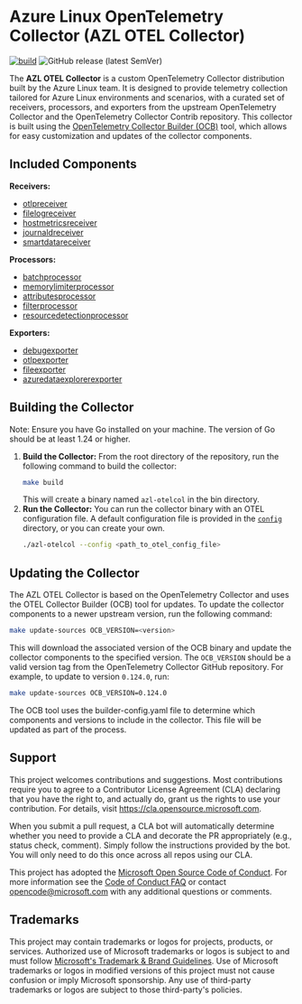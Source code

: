 # Azure Linux OpenTelemetry Collector (AZL OTEL Collector)

[![build](https://github.com/microsoft/azl-otel-collector/actions/workflows/build.yml/badge.svg?branch=main)](https://github.com/microsoft/azl-otel-collector/actions/workflows/build.yml)
![GitHub release (latest
SemVer)](https://img.shields.io/github/v/release/microsoft/azl-otel-collector?sort=semver)

The **AZL OTEL Collector** is a custom OpenTelemetry Collector distribution
built by the Azure Linux team. It is designed to provide telemetry collection
tailored for Azure Linux environments and scenarios, with a curated set of
receivers, processors, and exporters from the upstream OpenTelemetry Collector
and the OpenTelemetry Collector Contrib repository. This collector is built
using the [OpenTelemetry Collector Builder
(OCB)](https://github.com/open-telemetry/opentelemetry-collector/tree/main/cmd/builder)
tool, which allows for easy customization and updates of the collector
components.

## Included Components

**Receivers:**

- [otlpreceiver](https://github.com/open-telemetry/opentelemetry-collector/tree/main/receiver/otlpreceiver)
- [filelogreceiver](https://github.com/open-telemetry/opentelemetry-collector-contrib/tree/main/receiver/filelogreceiver)
- [hostmetricsreceiver](https://github.com/open-telemetry/opentelemetry-collector-contrib/tree/main/receiver/hostmetricsreceiver)
- [journaldreceiver](https://github.com/open-telemetry/opentelemetry-collector-contrib/tree/main/receiver/journaldreceiver)
- [smartdatareceiver](https://github.com/microsoft/azl-otel-collector/tree/main/cmd/azl-otelcol/receiver/smartdatareceiver)

**Processors:**
- [batchprocessor](https://github.com/open-telemetry/opentelemetry-collector/tree/main/processor/batchprocessor)
- [memorylimiterprocessor](https://github.com/open-telemetry/opentelemetry-collector/tree/main/processor/memorylimiterprocessor)
- [attributesprocessor](https://github.com/open-telemetry/opentelemetry-collector-contrib/tree/main/processor/attributesprocessor)
- [filterprocessor](https://github.com/open-telemetry/opentelemetry-collector-contrib/tree/main/processor/filterprocessor)
- [resourcedetectionprocessor](https://github.com/open-telemetry/opentelemetry-collector-contrib/tree/main/processor/resourcedetectionprocessor)

**Exporters:**
- [debugexporter](https://github.com/open-telemetry/opentelemetry-collector/tree/main/exporter/debugexporter)
- [otlpexporter](https://github.com/open-telemetry/opentelemetry-collector/tree/main/exporter/otlpexporter)
- [fileexporter](https://github.com/open-telemetry/opentelemetry-collector-contrib/tree/main/exporter/fileexporter)
- [azuredataexplorerexporter](https://github.com/open-telemetry/opentelemetry-collector-contrib/tree/main/exporter/azuredataexplorerexporter)


## Building the Collector

Note: Ensure you have Go installed on your machine. The version of Go should be
at least 1.24 or higher.

1. **Build the Collector:** From the root directory of the repository, run the
   following command to build the collector:
    ```bash
    make build
    ```
    This will create a binary named `azl-otelcol` in the bin directory.
2. **Run the Collector:** You can run the collector binary with an OTEL
    configuration file. A default configuration file is provided in the
    [`config`](./config) directory, or you can create your own.
      ```bash
      ./azl-otelcol --config <path_to_otel_config_file>
      ```

## Updating the Collector
The AZL OTEL Collector is based on the OpenTelemetry Collector and uses the OTEL
Collector Builder (OCB) tool for updates. To update the collector components to
a newer upstream version, run the following command:
```bash
make update-sources OCB_VERSION=<version>
```
This will download the associated version of the OCB binary and update the
collector components to the specified version. The `OCB_VERSION` should be a
valid version tag from the OpenTelemetry Collector GitHub repository. For
example, to update to version `0.124.0`, run:
```bash
make update-sources OCB_VERSION=0.124.0
```
The OCB tool uses the builder-config.yaml file to determine which components and
versions to include in the collector. This file will be updated as part of the
process.

## Support

This project welcomes contributions and suggestions.  Most contributions require
you to agree to a Contributor License Agreement (CLA) declaring that you have
the right to, and actually do, grant us the rights to use your contribution. For
details, visit https://cla.opensource.microsoft.com.

When you submit a pull request, a CLA bot will automatically determine whether
you need to provide a CLA and decorate the PR appropriately (e.g., status check,
comment). Simply follow the instructions provided by the bot. You will only need
to do this once across all repos using our CLA.

This project has adopted the [Microsoft Open Source Code of
Conduct](https://opensource.microsoft.com/codeofconduct/). For more information
see the [Code of Conduct
FAQ](https://opensource.microsoft.com/codeofconduct/faq/) or contact
[opencode@microsoft.com](mailto:opencode@microsoft.com) with any additional
questions or comments.

## Trademarks

This project may contain trademarks or logos for projects, products, or
services. Authorized use of Microsoft trademarks or logos is subject to and must
follow [Microsoft's Trademark & Brand
Guidelines](https://www.microsoft.com/en-us/legal/intellectualproperty/trademarks/usage/general).
Use of Microsoft trademarks or logos in modified versions of this project must
not cause confusion or imply Microsoft sponsorship. Any use of third-party
trademarks or logos are subject to those third-party's policies.
